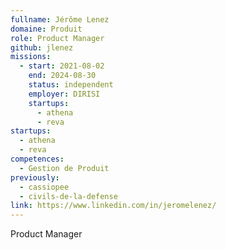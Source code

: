 ```yaml
---
fullname: Jérôme Lenez
domaine: Produit
role: Product Manager
github: jlenez
missions:
  - start: 2021-08-02
    end: 2024-08-30
    status: independent
    employer: DIRISI
    startups:
      - athena
      - reva
startups:
  - athena
  - reva
competences:
  - Gestion de Produit
previously:
  - cassiopee
  - civils-de-la-defense
link: https://www.linkedin.com/in/jeromelenez/
---
```

Product Manager
